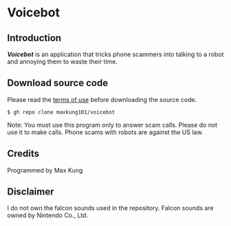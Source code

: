 # Voicebot

Introduction
------------
***Voicebot*** is an application that tricks phone scammers into talking to a robot and annoying them to waste their time.

Download source code
--------------------
Please read the [terms of use](https://github.com/maxkung101/voicebot/blob/master/terms.txt) before downloading the source code.
```
$ gh repo clone maxkung101/voicebot
```
Note: You must use this program only to answer scam calls. Please do not use it to make calls. Phone scams with robots are against the US law.

Credits
-------
Programmed by Max Kung

Disclaimer
----------
I do not own the falcon sounds used in the repository.
Falcon sounds are owned by Nintendo Co., Ltd.
